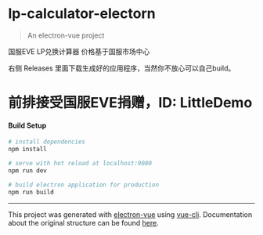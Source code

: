 # lp-calculator-electorn

> An electron-vue project

国服EVE LP兑换计算器 价格基于国服市场中心

右侧 Releases 里面下载生成好的应用程序，当然你不放心可以自己build。

# 前排接受国服EVE捐赠，ID: LittleDemo

#### Build Setup

``` bash
# install dependencies
npm install

# serve with hot reload at localhost:9080
npm run dev

# build electron application for production
npm run build


```

---

This project was generated with [electron-vue](https://github.com/SimulatedGREG/electron-vue) using [vue-cli](https://github.com/vuejs/vue-cli). Documentation about the original structure can be found [here](https://simulatedgreg.gitbooks.io/electron-vue/content/index.html).
